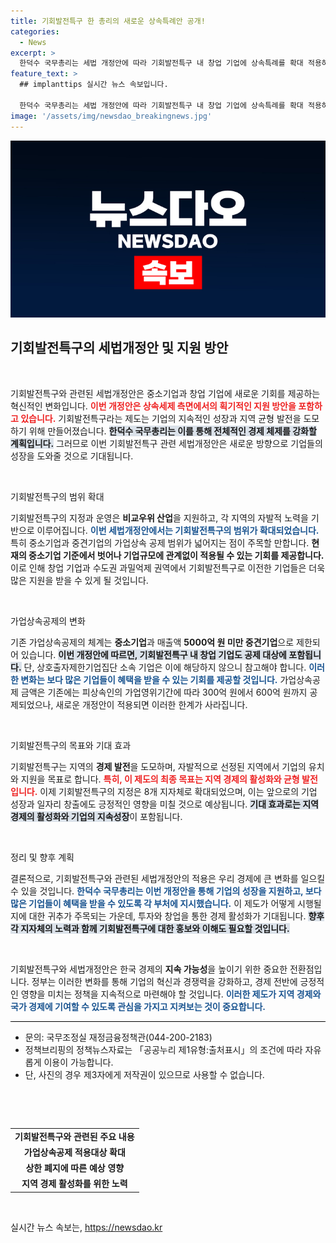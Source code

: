 ```yaml
---
title: 기회발전특구 한 총리의 새로운 상속특례안 공개!
categories:
  - News
excerpt: >
  한덕수 국무총리는 세법 개정안에 따라 기회발전특구 내 창업 기업에 상속특례를 확대 적용하기 위한 설명회를 지시했습니다. 이번 개정안은 중소·중견기업의 상속세 부담을 경감시키는 혁신적인 방안을 담고 있어, 기업 성장과 지역 경제 활성화가 기대됩니다.
feature_text: >
  ## implanttips 실시간 뉴스 속보입니다.

  한덕수 국무총리는 세법 개정안에 따라 기회발전특구 내 창업 기업에 상속특례를 확대 적용하기 위한 설명회를 지시했습니다. 이번 개정안은 중소·중견기업의 상속세 부담을 경감시키는 혁신적인 방안을 담고 있어, 기업 성장과 지역 경제 활성화가 기대됩니다.
image: '/assets/img/newsdao_breakingnews.jpg'
---
```


<p><img src="/assets/img/newsdao_breakingnews.jpg" alt="implanttips 속보" /></p>

<h2 data-ke-size="size26">기회발전특구의 세법개정안 및 지원 방안</h2>

<p data-ke-size="size16">&nbsp;</p>

<p>기회발전특구와 관련된 세법개정안은 중소기업과 창업 기업에 새로운 기회를 제공하는 혁신적인 변화입니다. <b><span style="color: #ee2323;">이번 개정안은 상속세제 측면에서의 획기적인 지원 방안을 포함하고 있습니다.</span></b> 기회발전특구라는 제도는 기업의 지속적인 성장과 지역 균형 발전을 도모하기 위해 만들어졌습니다. <b><span style="background-color: #21538527;">한덕수 국무총리는 이를 통해 전체적인 경제 체제를 강화할 계획입니다.</span></b> 그러므로 이번 기회발전특구 관련 세법개정안은 새로운 방향으로 기업들의 성장을 도와줄 것으로 기대됩니다. </p>

<p data-ke-size="size16">&nbsp;</p>

<p>기회발전특구의 범위 확대</p>

<p>기회발전특구의 지정과 운영은 <strong>비교우위 산업</strong>을 지원하고, 각 지역의 자발적 노력을 기반으로 이루어집니다. <b><span style="color: #1a5490;">이번 세법개정안에서는 기회발전특구의 범위가 확대되었습니다.</span></b> 특히 중소기업과 중견기업의 가업상속 공제 범위가 넓어지는 점이 주목할 만합니다. <b><span style="ee2323;">현재의 중소기업 기준에서 벗어나 기업규모에 관계없이 적용될 수 있는 기회를 제공합니다.</span></b> 이로 인해 창업 기업과 수도권 과밀억제 권역에서 기회발전특구로 이전한 기업들은 더욱 많은 지원을 받을 수 있게 될 것입니다.</p>

<p data-ke-size="size16">&nbsp;</p>

<p>가업상속공제의 변화</p>

<p>기존 가업상속공제의 체계는 <strong>중소기업</strong>과 매출액 <strong>5000억 원 미만 중견기업</strong>으로 제한되어 있습니다. <b><span style="background-color: #21538527;">이번 개정안에 따르면, 기회발전특구 내 창업 기업도 공제 대상에 포함됩니다.</span></b> 단, 상호출자제한기업집단 소속 기업은 이에 해당하지 않으니 참고해야 합니다. <b><span style="color: #1a5490;">이러한 변화는 보다 많은 기업들이 혜택을 받을 수 있는 기회를 제공할 것입니다.</span></b> 가업상속공제 금액은 기존에는 피상속인의 가업영위기간에 따라 300억 원에서 600억 원까지 공제되었으나, 새로운 개정안이 적용되면 이러한 한계가 사라집니다. </p>

<p data-ke-size="size16">&nbsp;</p>

<p>기회발전특구의 목표와 기대 효과</p>

<p>기회발전특구는 지역의 <strong>경제 발전</strong>을 도모하며, 자발적으로 선정된 지역에서 기업의 유치와 지원을 목표로 합니다. <b><span style="color: #ee2323;">특히, 이 제도의 최종 목표는 지역 경제의 활성화와 균형 발전입니다.</span></b> 이제 기회발전특구의 지정은 8개 지자체로 확대되었으며, 이는 앞으로의 기업 성장과 일자리 창출에도 긍정적인 영향을 미칠 것으로 예상됩니다. <b><span style="background-color: #21538527;">기대 효과로는 지역 경제의 활성화와 기업의 지속성장</span></b>이 포함됩니다.</p>

<p data-ke-size="size16">&nbsp;</p>

<p>정리 및 향후 계획</p>

<p>결론적으로, 기회발전특구와 관련된 세법개정안의 적용은 우리 경제에 큰 변화를 일으킬 수 있을 것입니다. <b><span style="color: #1a5490;">한덕수 국무총리는 이번 개정안을 통해 기업의 성장을 지원하고, 보다 많은 기업들이 혜택을 받을 수 있도록 각 부처에 지시했습니다.</span></b> 이 제도가 어떻게 시행될지에 대한 귀추가 주목되는 가운데, 투자와 창업을 통한 경제 활성화가 기대됩니다. <b><span style="background-color: #21538527;">향후 각 지자체의 노력과 함께 기회발전특구에 대한 홍보와 이해도 필요할 것입니다.</span></b></p>

<p data-ke-size="size16">&nbsp;</p>

<p>기회발전특구와 세법개정안은 한국 경제의 <strong>지속 가능성</strong>을 높이기 위한 중요한 전환점입니다. 정부는 이러한 변화를 통해 기업의 혁신과 경쟁력을 강화하고, 경제 전반에 긍정적인 영향을 미치는 정책을 지속적으로 마련해야 할 것입니다. <b><span style="color: #1a5490;">이러한 제도가 지역 경제와 국가 경제에 기여할 수 있도록 관심을 가지고 지켜보는 것이 중요합니다.</span></b></p>

<hr style="height: 1px; background-color: #000; border: none;"/>

<ul>
  <li>문의: 국무조정실 재정금융정책관(044-200-2183)</li>
  <li>정책브리핑의 정책뉴스자료는 「공공누리 제1유형:출처표시」의 조건에 따라 자유롭게 이용이 가능합니다.</li>
  <li>단, 사진의 경우 제3자에게 저작권이 있으므로 사용할 수 없습니다.</li>
</ul>

<p data-ke-size="size16">&nbsp;</p>

<p data-ke-size="size16">&nbsp;</p>

<table style="width:100%;">
  <tr>
    <td style="text-align: center; height: 17px;"><b>기회발전특구와 관련된 주요 내용</b></td>
  </tr>
  <tr>
    <td style="text-align: center; height: 17px;"><b>가업상속공제 적용대상 확대</b></td>
  </tr>
  <tr>
    <td style="text-align: center; height: 17px;"><b>상한 폐지에 따른 예상 영향</b></td>
  </tr>
  <tr>
    <td style="text-align: center; height: 17px;"><b>지역 경제 활성화를 위한 노력</b></td>
  </tr>
</table>

<p data-ke-size="size16">&nbsp;</p>
실시간 뉴스 속보는, <a href="https://newsdao.kr" rel="dofollow">https://newsdao.kr</a>


